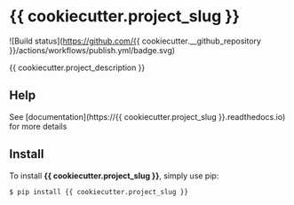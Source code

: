 # {{ cookiecutter.project_slug }}
![Build status](https://github.com/{{ cookiecutter.__github_repository }}/actions/workflows/publish.yml/badge.svg)

{{ cookiecutter.project_description }}

## Help
See [documentation](https://{{ cookiecutter.project_slug }}.readthedocs.io) for more details

## Install
To install **{{ cookiecutter.project_slug }}**, simply use pip:

```console
$ pip install {{ cookiecutter.project_slug }}
```
